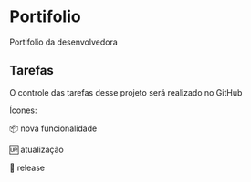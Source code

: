 # Portifolio
Portifolio da desenvolvedora

## Tarefas

O controle das tarefas desse projeto será realizado no GitHub

Ícones:

📦 nova funcionalidade

🆙 atualização

🏁 release

